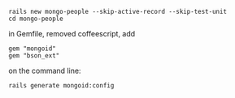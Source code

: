 
```
rails new mongo-people --skip-active-record --skip-test-unit
cd mongo-people
```

in Gemfile, removed coffeescript, add
```
gem "mongoid"
gem "bson_ext"
```

on the command line:
```
rails generate mongoid:config
```







